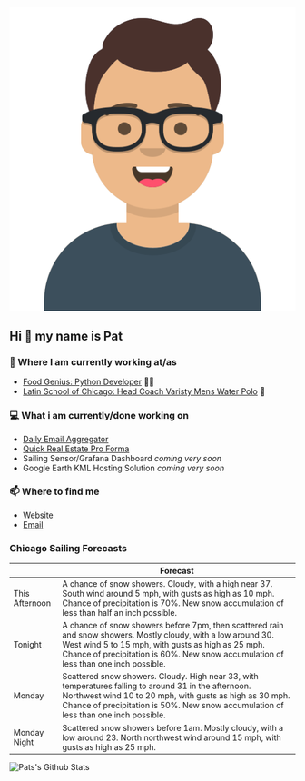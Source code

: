 [![Social banner for p-j-falconer](https://raw.githubusercontent.com/P-J-FALCONER/P-J-FALCONER/master/assets/avataaars.svg)](https://patfalconer.com/)
## Hi :wave: my name is Pat

### 💼 Where I am currently working at/as
- [Food Genius: Python Developer](https://getfoodgenius.com/) 🍔🐍
- [Latin School of Chicago: Head Coach Varisty Mens Water Polo](https://www.latinschool.org/) 🤽


### 💻 What i am currently/done working on
 - [Daily Email Aggregator](https://github.com/P-J-FALCONER/dott_daily_mail)
 - [Quick Real Estate Pro Forma](https://github.com/P-J-FALCONER/henry)
 - Sailing Sensor/Grafana Dashboard *coming very soon*
 - Google Earth KML Hosting Solution *coming very soon*

### 📫 Where to find me
 - [Website](https://patfalconer.com/)
 - [Email](mailto:patrick.j.falconer@gmail.com)


### Chicago Sailing Forecasts
|   | Forecast  |
|---|---|
| This Afternoon | A chance of snow showers. Cloudy, with a high near 37. South wind around 5 mph, with gusts as high as 10 mph. Chance of precipitation is 70%. New snow accumulation of less than half an inch possible. |
| Tonight | A chance of snow showers before 7pm, then scattered rain and snow showers. Mostly cloudy, with a low around 30. West wind 5 to 15 mph, with gusts as high as 25 mph. Chance of precipitation is 60%. New snow accumulation of less than one inch possible. |
| Monday | Scattered snow showers. Cloudy. High near 33, with temperatures falling to around 31 in the afternoon. Northwest wind 10 to 20 mph, with gusts as high as 30 mph. Chance of precipitation is 50%. New snow accumulation of less than one inch possible. |
| Monday Night | Scattered snow showers before 1am. Mostly cloudy, with a low around 23. North northwest wind around 15 mph, with gusts as high as 25 mph. |

![Pats's Github Stats](https://github-readme-stats.vercel.app/api?username=p-j-falconer&show_icons=true&theme=radical)
